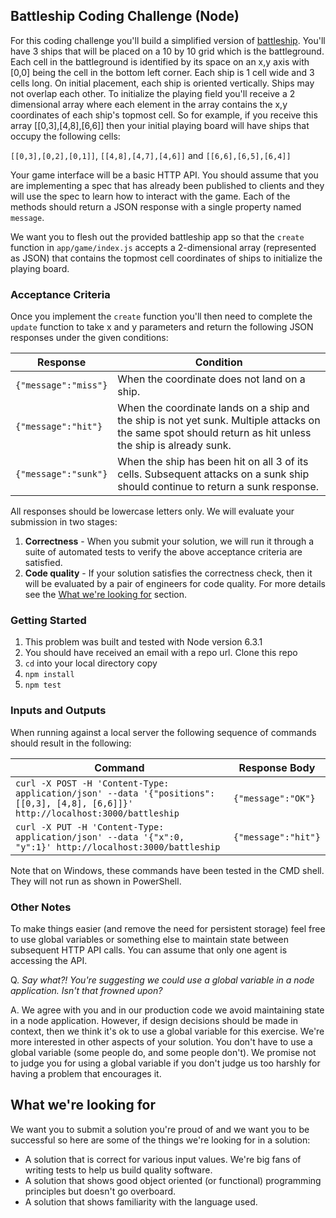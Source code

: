 ## Battleship Coding Challenge (Node)

For this coding challenge you'll build a simplified version of [battleship](https://en.wikipedia.org/wiki/Battleship_(game)). You'll have 3 ships that will be placed on a 10 by 10 grid which is the battleground. Each cell in the battleground is identified by its space on an x,y axis with [0,0] being the cell in the bottom left corner. Each ship is 1 cell wide and 3 cells long. On initial placement, each ship is oriented vertically. Ships may not overlap each other. To initialize the playing field you'll receive a 2 dimensional array where each element in the array contains the x,y coordinates of each ship's topmost cell. So for example, if you receive this array [[0,3],[4,8],[6,6]] then your initial playing board will have ships that occupy the following cells:

`[[0,3],[0,2],[0,1]]`, `[[4,8],[4,7],[4,6]]` and `[[6,6],[6,5],[6,4]]`

Your game interface will be a basic HTTP API. You should assume that you are implementing a spec that has already been published to clients and they will use the spec to learn how to interact with the game. Each of the methods should return a JSON response with a single property named `message`. 

We want you to flesh out the provided battleship app so that the `create` function in `app/game/index.js` accepts a 2-dimensional array (represented as JSON) that contains the topmost cell coordinates of ships to initialize the playing board. 

### Acceptance Criteria

Once you implement the `create` function you'll then need to complete the `update` function to take x and y parameters and return the following JSON responses under the given conditions: 

| Response | Condition |
| --- | --- |
| `{"message":"miss"}` | When the coordinate does not land on a ship. |
| `{"message":"hit"}` | When the coordinate lands on a ship and the ship is not yet sunk. Multiple attacks on the same spot should return as hit unless the ship is already sunk. |
| `{"message":"sunk"}` | When the ship has been hit on all 3 of its cells. Subsequent attacks on a sunk ship should continue to return a sunk response. |

All responses should be lowercase letters only. We will evaluate your submission in two stages:

1. **Correctness** - When you submit your solution, we will run it through a suite of automated tests to verify the above acceptance criteria are satisfied. 
2. **Code quality** - If your solution satisfies the correctness check, then it will be evaluated by a pair of engineers for code quality. For more details see the [What we're looking for](#what-were-looking-for) section.

### Getting Started

1. This problem was built and tested with Node version 6.3.1
2. You should have received an email with a repo url. Clone this repo
3. `cd` into your local directory copy
4. `npm install`
5. `npm test`

### Inputs and Outputs

When running against a local server the following sequence of commands should result in the following:

| Command   | Response Body  |
|---|---|
| `curl -X POST -H 'Content-Type: application/json' --data '{"positions":[[0,3], [4,8], [6,6]]}' http://localhost:3000/battleship` | `{"message":"OK"}` |
| `curl -X PUT -H 'Content-Type: application/json' --data '{"x":0, "y":1}' http://localhost:3000/battleship` | `{"message":"hit"}` |

Note that on Windows, these commands have been tested in the CMD shell. They will not run as shown in PowerShell.

### Other Notes

To make things easier (and remove the need for persistent storage) feel free to use global variables or something else to maintain state between subsequent HTTP API calls. You can assume that only one agent is accessing the API.

Q. _Say what?! You're suggesting we could use a global variable in a node application. Isn't that frowned upon?_

A. We agree with you and in our production code we avoid maintaining state in a node application. However, if design decisions should be made in context, then we think it's ok to use a global variable for this exercise. We're more interested in other aspects of your solution. You don't have to use a global variable (some people do, and some people don't). We promise not to judge you for using a global variable if you don't judge us too harshly for having a problem that encourages it.


## What we're looking for

We want you to submit a solution you're proud of and we want you to be successful so here are some of the things we're looking for in a solution:

* A solution that is correct for various input values. We're big fans of writing tests to help us build quality software.
* A solution that shows good object oriented (or functional) programming principles but doesn't go overboard.
* A solution that shows familiarity with the language used.

